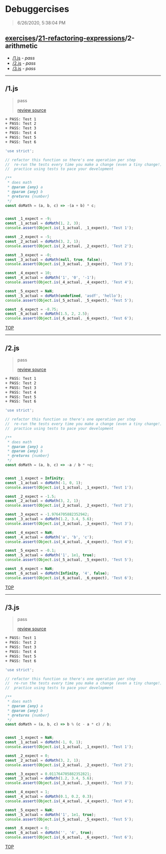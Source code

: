 # Debuggercises 

> 6/26/2020, 5:38:04 PM 

## [exercises](../../README.md)/[21-refactoring-expressions](../README.md)/2-arithmetic 

- [/1.js](#1js) - _pass_ 
- [/2.js](#2js) - _pass_ 
- [/3.js](#3js) - _pass_ 
---

## /1.js 

> pass 
>
> [review source](../../../exercises/21-refactoring-expressions/2-arithmetic/1.js)

```txt
+ PASS: Test 1
+ PASS: Test 2
+ PASS: Test 3
+ PASS: Test 4
+ PASS: Test 5
+ PASS: Test 6
```

```js
'use strict';

// refactor this function so there's one operation per step
//  re-run the tests every time you make a change (even a tiny change!)
//  practice using tests to pace your development

/**
 * does math
 * @param {any} a
 * @param {any} b
 * @returns {number}
 */
const doMath = (a, b, c) => -(a + b) * c;


const _1_expect = -9;
const _1_actual = doMath(1, 2, 3);
console.assert(Object.is(_1_actual, _1_expect), 'Test 1');

const _2_expect = -5;
const _2_actual = doMath(3, 2, 1);
console.assert(Object.is(_2_actual, _2_expect), 'Test 2');

const _3_expect = -0;
const _3_actual = doMath(null, true, false);
console.assert(Object.is(_3_actual, _3_expect), 'Test 3');

const _4_expect = 10;
const _4_actual = doMath('1', '0', '-1');
console.assert(Object.is(_4_actual, _4_expect), 'Test 4');

const _5_expect = NaN;
const _5_actual = doMath(undefined, 'asdf', 'hello');
console.assert(Object.is(_5_actual, _5_expect), 'Test 5');

const _6_expect = -8.75;
const _6_actual = doMath(1.5, 2, 2.5);
console.assert(Object.is(_6_actual, _6_expect), 'Test 6');

```

[TOP](#debuggercises)

---

## /2.js 

> pass 
>
> [review source](../../../exercises/21-refactoring-expressions/2-arithmetic/2.js)

```txt
+ PASS: Test 1
+ PASS: Test 2
+ PASS: Test 3
+ PASS: Test 4
+ PASS: Test 5
+ PASS: Test 6
```

```js
'use strict';

// refactor this function so there's one operation per step
//  re-run the tests every time you make a change (even a tiny change!)
//  practice using tests to pace your development

/**
 * does math
 * @param {any} a
 * @param {any} b
 * @returns {number}
 */
const doMath = (a, b, c) => -a / b * +c;


const _1_expect = Infinity;
const _1_actual = doMath(-1, 0, 1);
console.assert(Object.is(_1_actual, _1_expect), 'Test 1');

const _2_expect = -1.5;
const _2_actual = doMath(3, 2, 1);
console.assert(Object.is(_2_actual, _2_expect), 'Test 2');

const _3_expect = -1.9764705882352942;
const _3_actual = doMath(1.2, 3.4, 5.6);
console.assert(Object.is(_3_actual, _3_expect), 'Test 3');

const _4_expect = NaN;
const _4_actual = doMath('a', 'b', 'c');
console.assert(Object.is(_4_actual, _4_expect), 'Test 4');

const _5_expect = -0.1;
const _5_actual = doMath('1', 1e1, true);
console.assert(Object.is(_5_actual, _5_expect), 'Test 5');

const _6_expect = NaN;
const _6_actual = doMath(Infinity, '4', false);
console.assert(Object.is(_6_actual, _6_expect), 'Test 6');

```

[TOP](#debuggercises)

---

## /3.js 

> pass 
>
> [review source](../../../exercises/21-refactoring-expressions/2-arithmetic/3.js)

```txt
+ PASS: Test 1
+ PASS: Test 2
+ PASS: Test 3
+ PASS: Test 4
+ PASS: Test 5
+ PASS: Test 6
```

```js
'use strict';

// refactor this function so there's one operation per step
//  re-run the tests every time you make a change (even a tiny change!)
//  practice using tests to pace your development

/**
 * does math
 * @param {any} a
 * @param {any} b
 * @returns {number}
 */
const doMath = (a, b, c) => b % (c - a * c) / b;


const _1_expect = NaN;
const _1_actual = doMath(-1, 0, 1);
console.assert(Object.is(_1_actual, _1_expect), 'Test 1');

const _2_expect = 0;
const _2_actual = doMath(3, 2, 1);
console.assert(Object.is(_2_actual, _2_expect), 'Test 2');

const _3_expect = 0.011764705882352821;
const _3_actual = doMath(1.2, 3.4, 5.6);
console.assert(Object.is(_3_actual, _3_expect), 'Test 3');

const _4_expect = 1;
const _4_actual = doMath(0.1, 0.2, 0.3);
console.assert(Object.is(_4_actual, _4_expect), 'Test 4');

const _5_expect = NaN;
const _5_actual = doMath('1', 1e1, true);
console.assert(Object.is(_5_actual, _5_expect), 'Test 5');

const _6_expect = 0;
const _6_actual = doMath('', '4', true);
console.assert(Object.is(_6_actual, _6_expect), 'Test 6');

```

[TOP](#debuggercises)


